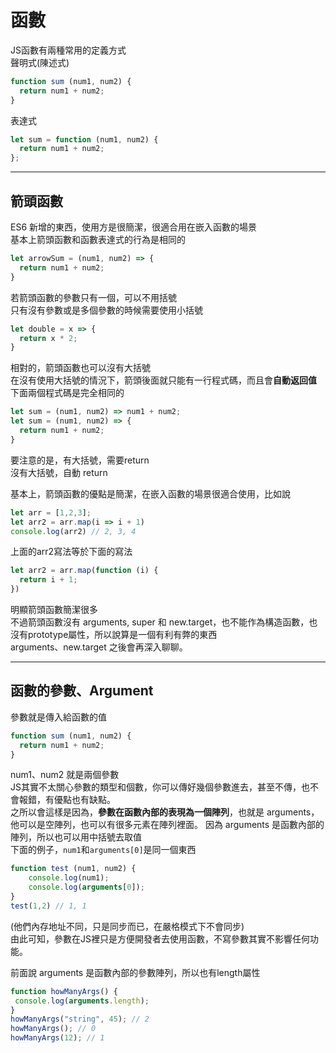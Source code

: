 # 函數
JS函數有兩種常用的定義方式  
聲明式(陳述式)
```js
function sum (num1, num2) {
  return num1 + num2;
}
```
表達式
```js
let sum = function (num1, num2) {
  return num1 + num2;
};
```
- - -
## 箭頭函數 
ES6 新增的東西，使用方是很簡潔，很適合用在嵌入函數的場景  
基本上箭頭函數和函數表達式的行為是相同的
```js
let arrowSum = (num1, num2) => {
  return num1 + num2;
}
```
若箭頭函數的參數只有一個，可以不用括號  
只有沒有參數或是多個參數的時候需要使用小括號
```js
let double = x => {
  return x * 2;
}
```
相對的，箭頭函數也可以沒有大括號  
在沒有使用大括號的情況下，箭頭後面就只能有一行程式碼，而且會**自動返回值**  
下面兩個程式碼是完全相同的
```js
let sum = (num1, num2) => num1 + num2;
let sum = (num1, num2) => {
  return num1 + num2;
}
```
要注意的是，有大括號，需要return  
沒有大括號，自動 return

基本上，箭頭函數的優點是簡潔，在嵌入函數的場景很適合使用，比如說
```js
let arr = [1,2,3];
let arr2 = arr.map(i => i + 1)
console.log(arr2) // 2, 3, 4
```
上面的arr2寫法等於下面的寫法
```js
let arr2 = arr.map(function (i) {
  return i + 1;
})
```
明顯箭頭函數簡潔很多  
不過箭頭函數沒有 arguments, super 和 new.target，也不能作為構造函數，也沒有prototype屬性，所以說算是一個有利有弊的東西  
arguments、new.target 之後會再深入聊聊。
- - -
## 函數的參數、Argument
參數就是傳入給函數的值
```js
function sum (num1, num2) {
  return num1 + num2;
}
```
num1、num2 就是兩個參數  
JS其實不太關心參數的類型和個數，你可以傳好幾個參數進去，甚至不傳，也不會報錯，有優點也有缺點。  
之所以會這樣是因為，**參數在函數內部的表現為一個陣列**，也就是 arguments，他可以是空陣列，也可以有很多元素在陣列裡面。
因為 arguments 是函數內部的陣列，所以也可以用中括號去取值  
下面的例子，`num1`和`arguments[0]`是同一個東西
```js
function test (num1, num2) {
    console.log(num1);
    console.log(arguments[0]);
}
test(1,2) // 1, 1
```
(他們內存地址不同，只是同步而已，在嚴格模式下不會同步)  
由此可知，參數在JS裡只是方便開發者去使用函數，不寫參數其實不影響任何功能。

前面說 arguments 是函數內部的參數陣列，所以也有length屬性
```js
function howManyArgs() { 
 console.log(arguments.length); 
} 
howManyArgs("string", 45); // 2 
howManyArgs(); // 0 
howManyArgs(12); // 1 
```

